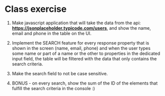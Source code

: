 # Class exercise 

1. Make javascript application that will take the data from the api: **https://jsonplaceholder.typicode.com/users**,
and show the name, email and phone in the table on the UI. 

2. Implement the SEARCH feature for every response property that is shown in the screen (name, email, phone) and when the user types some name or part of a name or the other to properties in the dedicated input field, the table will be filtered with the data that only contains the search criteria.

4. Make the search field to not be case sensitive.

3. BONUS - on every search, show the sum of the ID of the elements that fulfill the search criteria in the console :) 

